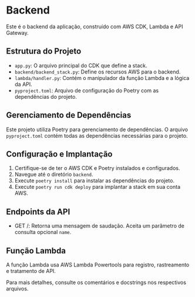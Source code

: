 # Backend

Este é o backend da aplicação, construído com AWS CDK, Lambda e API Gateway.

## Estrutura do Projeto

- `app.py`: O arquivo principal do CDK que define a stack.
- `backend/backend_stack.py`: Define os recursos AWS para o backend.
- `lambda/handler.py`: Contém o manipulador da função Lambda e a lógica da API.
- `pyproject.toml`: Arquivo de configuração do Poetry com as dependências do projeto.

## Gerenciamento de Dependências

Este projeto utiliza Poetry para gerenciamento de dependências. O arquivo `pyproject.toml` contém todas as dependências necessárias para o projeto.

## Configuração e Implantação

1. Certifique-se de ter o AWS CDK e Poetry instalados e configurados.
2. Navegue até o diretório `backend`.
3. Execute `poetry install` para instalar as dependências do projeto.
4. Execute `poetry run cdk deploy` para implantar a stack em sua conta AWS.

## Endpoints da API

- GET /: Retorna uma mensagem de saudação. Aceita um parâmetro de consulta opcional `name`.

## Função Lambda

A função Lambda usa AWS Lambda Powertools para registro, rastreamento e tratamento de API.

Para mais detalhes, consulte os comentários e docstrings nos respectivos arquivos.